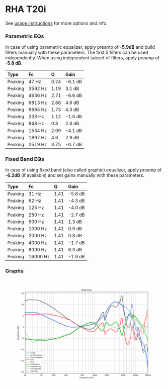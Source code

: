 # RHA T20i
See [usage instructions](https://github.com/jaakkopasanen/AutoEq#usage) for more options and info.

### Parametric EQs
In case of using parametric equalizer, apply preamp of **-5.9dB** and build filters manually
with these parameters. The first 5 filters can be used independently.
When using independent subset of filters, apply preamp of **-5.8 dB**.

| Type    | Fc      |    Q | Gain    |
|:--------|:--------|:-----|:--------|
| Peaking | 47 Hz   | 0.24 | -6.1 dB |
| Peaking | 3592 Hz | 1.19 | 3.1 dB  |
| Peaking | 4636 Hz | 2.71 | -6.6 dB |
| Peaking | 6813 Hz | 2.68 | 4.6 dB  |
| Peaking | 9665 Hz | 1.73 | 4.3 dB  |
| Peaking | 233 Hz  | 1.12 | -1.0 dB |
| Peaking | 848 Hz  | 0.8  | 2.8 dB  |
| Peaking | 1534 Hz | 2.09 | -4.1 dB |
| Peaking | 1897 Hz | 4.6  | 2.9 dB  |
| Peaking | 2519 Hz | 3.75 | -0.7 dB |

### Fixed Band EQs
In case of using fixed band (also called graphic) equalizer, apply preamp of **-6.2dB**
(if available) and set gains manually with these parameters.

| Type    | Fc       |    Q | Gain    |
|:--------|:---------|:-----|:--------|
| Peaking | 31 Hz    | 1.41 | -5.8 dB |
| Peaking | 62 Hz    | 1.41 | -4.3 dB |
| Peaking | 125 Hz   | 1.41 | -4.0 dB |
| Peaking | 250 Hz   | 1.41 | -2.7 dB |
| Peaking | 500 Hz   | 1.41 | 1.3 dB  |
| Peaking | 1000 Hz  | 1.41 | 0.9 dB  |
| Peaking | 2000 Hz  | 1.41 | 0.8 dB  |
| Peaking | 4000 Hz  | 1.41 | -1.7 dB |
| Peaking | 8000 Hz  | 1.41 | 6.3 dB  |
| Peaking | 16000 Hz | 1.41 | -1.9 dB |

### Graphs
![](./RHA%20T20i.png)